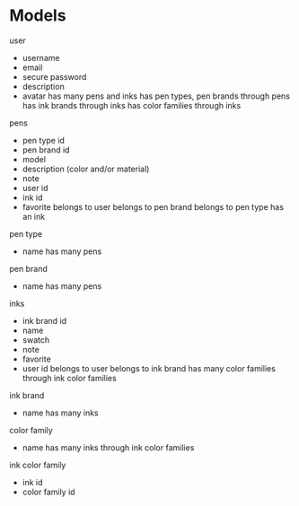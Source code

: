 # Models

user
  - username
  - email
  - secure password
  - description
  - avatar
has many pens and inks
has pen types, pen brands through pens
has ink brands through inks
has color families through inks

pens
 - pen type id
 - pen brand id
 - model
 - description (color and/or material)
 - note
 - user id
 - ink id
 - favorite
 belongs to user
 belongs to pen brand
 belongs to pen type
 has an ink

 pen type
  - name
 has many pens

 pen brand
  - name
 has many pens

 inks
  - ink brand id
  - name
  - swatch
  - note
  - favorite
  - user id
belongs to user
belongs to ink brand
has many color families through ink color families

ink brand
 - name
has many inks

color family
 - name
has many inks through ink color families

ink color family
 - ink id
 - color family id
